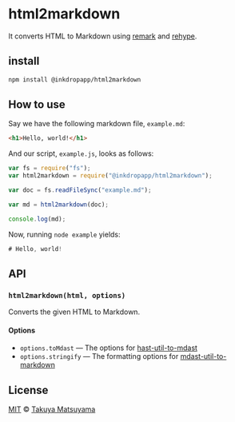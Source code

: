 # html2markdown

It converts HTML to Markdown using [remark][] and [rehype][].

## install

```sh
npm install @inkdropapp/html2markdown
```

## How to use

Say we have the following markdown file, `example.md`:

```markdown
<h1>Hello, world!</h1>
```

And our script, `example.js`, looks as follows:

```js
var fs = require("fs");
var html2markdown = require("@inkdropapp/html2markdown");

var doc = fs.readFileSync("example.md");

var md = html2markdown(doc);

console.log(md);
```

Now, running `node example` yields:

```js
# Hello, world!
```

## API

### `html2markdown(html, options)`

Converts the given HTML to Markdown.

#### Options

- `options.toMdast` — The options for [hast-util-to-mdast][]
- `options.stringify` — The formatting options for [mdast-util-to-markdown][]

## License

[MIT][license] © [Takuya Matsuyama][author]

[remark]: https://github.com/remarkjs/remark
[rehype]: https://github.com/rehypejs/rehype
[hast-util-to-mdast]: https://github.com/syntax-tree/hast-util-to-mdast
[mdast-util-to-markdown]: https://github.com/syntax-tree/mdast-util-to-markdown#formatting-options
[license]: LICENSE
[author]: https://www.craftz.dog/
